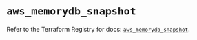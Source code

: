 # `aws_memorydb_snapshot`

Refer to the Terraform Registry for docs: [`aws_memorydb_snapshot`](https://registry.terraform.io/providers/hashicorp/aws/3.76.1/docs/resources/memorydb_snapshot).
